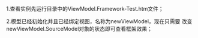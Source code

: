 ﻿1.查看实例先运行目录中的ViewModel.Framework-Test.htm文件；

2.模型已经初始化并且已经绑定视图，名称为newViewModel，现在只需要
改变newViewModel.SourceModel对象的状态即可查看框架效果；